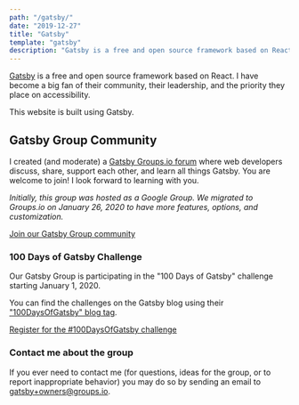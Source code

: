 ```yaml
---
path: "/gatsby/"
date: "2019-12-27"
title: "Gatsby"
template: "gatsby"
description: "Gatsby is a free and open source framework based on React. I have become a big fan of their community, their leadership, and the priority they place on accessibility. Join my Gatsby Group community."
---
```

[Gatsby](https://www.gatsbyjs.org/) is a free and open source framework based on React. I have become a big fan of their community, their leadership, and the priority they place on accessibility.

This website is built using Gatsby.

## Gatsby Group Community
I created (and moderate) a [Gatsby Groups.io forum](https://groups.io/g/gatsby) where web developers discuss, share, support each other, and learn all things Gatsby. You are welcome to join! I look forward to learning with you.

*Initially, this group was hosted as a Google Group. We migrated to Groups.io on January 26, 2020 to have more features, options, and customization.*

<a class="button primary" href="https://groups.io/g/gatsby">Join our Gatsby Group community</a>

### 100 Days of Gatsby Challenge
Our Gatsby Group is participating in the "100 Days of Gatsby" challenge starting January 1, 2020.

You can find the challenges on the Gatsby blog using their ["100DaysOfGatsby" blog tag](https://www.gatsbyjs.org/blog/tags/100-day-of-gatsby).

<a class="button primary" href="https://www.gatsbyjs.org/blog/100days/">Register for the #100DaysOfGatsby challenge</a>

### Contact me about the group
If you ever need to contact me (for questions, ideas for the group, or to report inappropriate behavior) you may do so by sending an email to [gatsby+owners@groups.io](mailto:gatsby+owners@groups.io).

